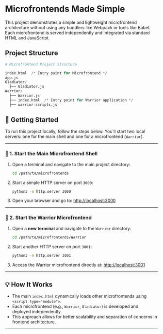 # Microfrontends Made Simple

This project demonstrates a simple and lightweight microfrontend architecture without using any bundlers like Webpack or tools like Babel. Each microfrontend is served independently and integrated via standard HTML and JavaScript.

##  Project Structure

```python
# Microfrontend Project Structure

index.html  /* Entry point for Microfrontend */
app.js  
Gladiator/  
  ├── Gladiator.js  
Warrior/  
  ├── Warrior.js  
  ├── index.html  /* Entry point for Warrior application */  
  ├── warrior-scripts.js  

```


## 🚀 Getting Started

To run this project locally, follow the steps below. You'll start two local servers: one for the main shell and one for a microfrontend (`Warrior`).

---

### 🔹 1. Start the Main Microfrontend Shell

1. Open a terminal and navigate to the main project directory:

    ```bash
    cd /path/to/microfrontends
    ```

2. Start a simple HTTP server on port `3000`:

    ```bash
    python3 -m http.server 3000
    ```

3. Open your browser and go to: [http://localhost:3000](http://localhost:3000)

---

### 🔹 2. Start the Warrior Microfrontend

1. Open a **new terminal** and navigate to the `Warrior` directory:

    ```bash
    cd /path/to/microfrontends/Warrior
    ```

2. Start another HTTP server on port `3001`:

    ```bash
    python3 -m http.server 3001
    ```

3. Access the Warrior microfrontend directly at: [http://localhost:3001](http://localhost:3001)

---

## 💡 How It Works

- The main `index.html` dynamically loads other microfrontends using `<script type="module">`.
- Each microfrontend (e.g., `Warrior`, `Gladiator`) is developed and deployed independently.
- This approach allows for better scalability and separation of concerns in frontend architecture.

---

